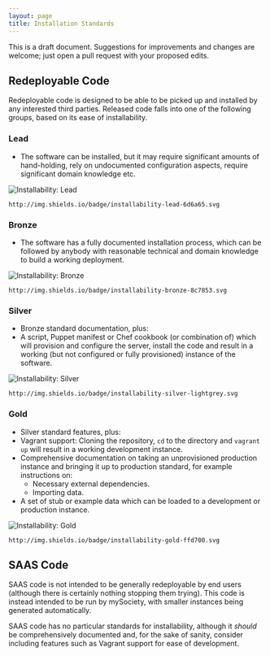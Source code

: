 ```yaml
---
layout: page
title: Installation Standards
---
```


This is a draft document. Suggestions for improvements and changes are welcome;
just open a pull request with your proposed edits.

## Redeployable Code

Redeployable code is designed to be able to be picked up and installed by any
interested third parties. Released code falls into one of the following groups,
based on its ease of installability.

### Lead

* The software can be installed, but it may require significant amounts of
  hand-holding, rely on undocumented configuration aspects, require significant
  domain knowledge etc.

![Installability: Lead](http://img.shields.io/badge/installability-lead-6d6a65.svg)

`http://img.shields.io/badge/installability-lead-6d6a65.svg`

### Bronze

* The software has a fully documented installation process, which can be
  followed by anybody with reasonable technical and domain knowledge to build a
  working deployment.

![Installability: Bronze](http://img.shields.io/badge/installability-bronze-8c7853.svg)

`http://img.shields.io/badge/installability-bronze-8c7853.svg`

### Silver

* Bronze standard documentation, plus:
* A script, Puppet manifest or Chef cookbook (or combination of) which will
  provision and configure the server, install the code and result in a working
  (but not configured or fully provisioned) instance of the software.

![Installability: Silver](http://img.shields.io/badge/installability-silver-lightgrey.svg)

`http://img.shields.io/badge/installability-silver-lightgrey.svg`

### Gold

* Silver standard features, plus:
* Vagrant support: Cloning the repository, `cd` to the directory and `vagrant
  up` will result in a working development instance.
* Comprehensive documentation on taking an unprovisioned production instance
  and bringing it up to production standard, for example instructions on:
  * Necessary external dependencies.
  * Importing data.
* A set of stub or example data which can be loaded to a development or
  production instance.

![Installability: Gold](http://img.shields.io/badge/installability-gold-ffd700.svg)

`http://img.shields.io/badge/installability-gold-ffd700.svg`

## SAAS Code

SAAS code is not intended to be generally redeployable by end users (although
there is certainly nothing stopping them trying). This code is instead intended
to be run by mySociety, with smaller instances being generated automatically.

SAAS code has no particular standards for installability, although it *should*
be comprehensively documented and, for the sake of sanity, consider including
features such as Vagrant support for ease of development.
